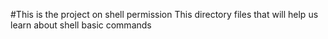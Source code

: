#This is the project on shell permission
This directory files that will help us learn about shell basic commands 
